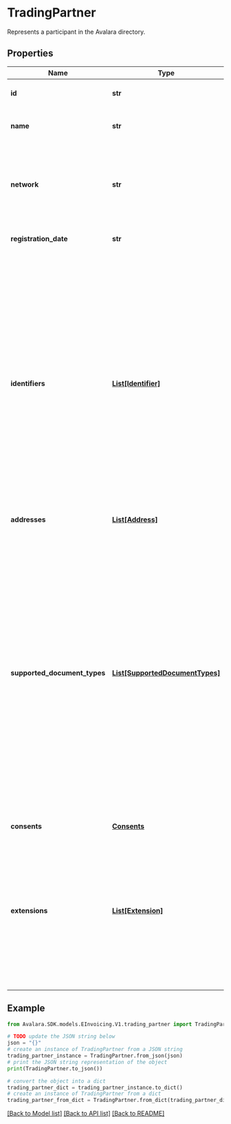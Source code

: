 # TradingPartner

Represents a participant in the Avalara directory.

## Properties

Name | Type | Description | Notes
------------ | ------------- | ------------- | -------------
**id** | **str** | Avalara unique ID of the participant in the directory. | [optional] [readonly] 
**name** | **str** | Name of the participant (typically, the name of the business entity). | 
**network** | **str** | The network where the participant is present. When creating or updating a trading partner, the value provided for the attribute &#39;network&#39; will be ignored. | [optional] [readonly] 
**registration_date** | **str** | Registration date of the participant if available. | [optional] 
**identifiers** | [**List[Identifier]**](Identifier.md) | A list of identifiers associated with the trading partner. Each identifier should consistently include the fields name, and value to maintain clarity and ensure consistent structure across entries. When creating or updating a trading partner, the attribute &#39;name&#39; must be agreed upon with Avalara to ensure consistency. Failing to adhere to the agreed values will result in a validation error. Further, when creating or updating a trading partner, the value provided for the attribute &#39;displayName&#39; will be ignored and instead retrieved from the standard set of display names maintained. | 
**addresses** | [**List[Address]**](Address.md) |  | 
**supported_document_types** | [**List[SupportedDocumentTypes]**](SupportedDocumentTypes.md) | A list of document types supported by the trading partner for exchange. Each document type identifier value must match the standard list maintained by Avalara, which includes Peppol and other public network document type identifier schemes and values, as well as any approved partner-specific identifiers. The &#39;value&#39; field must exactly match an entry from the provided document identifier list. Any attempt to submit unsupported document types will result in a validation error. Further, when creating or updating a trading partner, the value provided for the attributes &#39;name&#39; and &#39;supportedByAvalara&#39; will be ignored. | 
**consents** | [**Consents**](Consents.md) |  | [optional] 
**extensions** | [**List[Extension]**](Extension.md) | Optional array used to carry additional metadata or configuration values that may be required by specific networks. When creating or updating a trading partner, the keys provided in the &#39;extensions&#39; attribute must be selected from a predefined list of supported extensions. Using any unsupported keys will result in a validation error. | [optional] 

## Example

```python
from Avalara.SDK.models.EInvoicing.V1.trading_partner import TradingPartner

# TODO update the JSON string below
json = "{}"
# create an instance of TradingPartner from a JSON string
trading_partner_instance = TradingPartner.from_json(json)
# print the JSON string representation of the object
print(TradingPartner.to_json())

# convert the object into a dict
trading_partner_dict = trading_partner_instance.to_dict()
# create an instance of TradingPartner from a dict
trading_partner_from_dict = TradingPartner.from_dict(trading_partner_dict)
```
[[Back to Model list]](../README.md#documentation-for-models) [[Back to API list]](../README.md#documentation-for-api-endpoints) [[Back to README]](../README.md)



